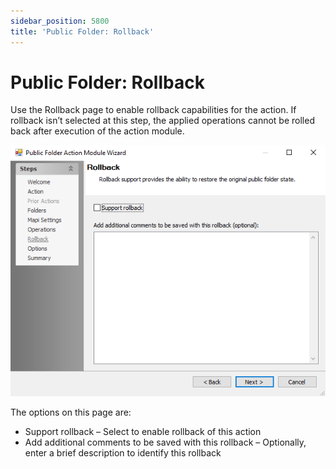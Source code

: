 ```yaml
---
sidebar_position: 5800
title: 'Public Folder: Rollback'
---
```


# Public Folder: Rollback

Use the Rollback page to enable rollback capabilities for the action. If rollback isn’t selected at this step, the applied operations cannot be rolled back after execution of the action module.

![Public Folder Action Module Wizard Rollback page](../../../../../../../static/images/AccessAnalyzer_12.0/Content/Resources/Images/EnterpriseAuditor/Admin/Action/PublicFolder/Rollback.png "Public Folder Action Module Wizard Rollback page")

The options on this page are:

* Support rollback – Select to enable rollback of this action
* Add additional comments to be saved with this rollback – Optionally, enter a brief description to identify this rollback
